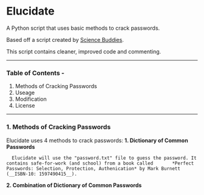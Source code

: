 # Elucidate
A Python script that uses basic methods to crack passwords.

Based off a script created by [Science Buddies](http://www.sciencebuddies.org/Files/5549/17/crack2.py).

This script contains cleaner, improved code and commenting.
___

### Table of Contents -
1. Methods of Cracking Passwords
2. Useage
3. Modification
4. License

___

### 1. Methods of Cracking Passwords
Elucidate uses 4 methods to crack passwords:
  __1. Dictionary of Common Passwords__
  
      Elucidate will use the "password.txt" file to guess the password. It contains safe-for-work (and school) from a book called       *Perfect Passwords: Selection, Protection, Authenication* by Mark Burnett (__ISBN-10: 1597490415__). 

  __2. Combination of Dictionary of Common Passwords__
